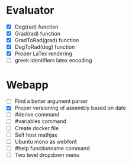 # Evaluator

- [x] Deg(rad) function
- [x] Grad(rad) function
- [x] GradToRad(grad) function
- [x] DegToRad(deg) function
- [x] Proper LaTex rendering
- [ ] greek identifiers latex encoding

# Webapp

- [ ] Find a better argument parser
- [x] Proper versioning of assembly based on date
- [ ] #derive command
- [ ] #variables command
- [ ] Create docker file
- [ ] Self host mathjax
- [ ] Ubuntu mono as webfont
- [ ] #help functionname command
- [ ] Two level dropdown menu